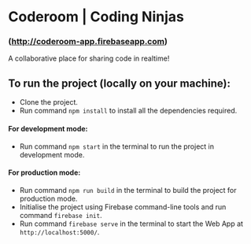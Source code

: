 # Coderoom | Coding Ninjas

### (http://coderoom-app.firebaseapp.com)

A collaborative place for sharing code in realtime!

## To run the project (locally on your machine):

- Clone the project.
- Run command `npm install` to install all the dependencies required.

#### For development mode:

- Run command `npm start` in the terminal to run the project in development mode.

#### For production mode:

- Run command `npm run build` in the terminal to build the project for production mode.
- Initialise the project using Firebase command-line tools and run command `firebase init`.
- Run command `firebase serve` in the terminal to start the Web App at `http://localhost:5000/`.

